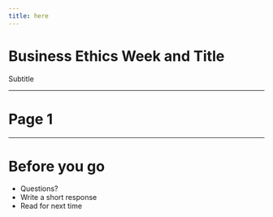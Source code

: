 ```yaml
---
title: here
---
```



# Business Ethics Week and Title

Subtitle


---

# Page 1

---


# Before you go

* Questions?
* Write a short response
* Read for next time

